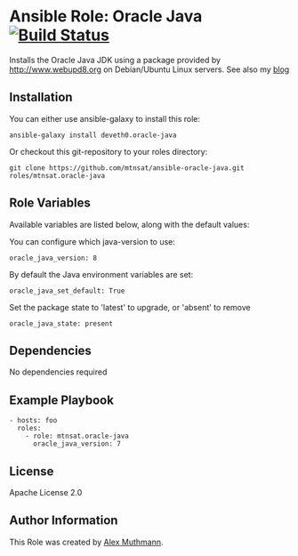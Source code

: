 # Ansible Role: Oracle Java [![Build Status](https://travis-ci.org/mtnsat/ansible-oracle-java.svg?branch=master)](https://travis-ci.org/mtnsat/ansible-oracle-java)

Installs the Oracle Java JDK using a package provided by http://www.webupd8.org on Debian/Ubuntu Linux servers. See also my [blog](https://www.dev-eth0.de/blog/2016/11/15/ansible_oracle_java.html)

## Installation

You can either use ansible-galaxy to install this role:

    ansible-galaxy install deveth0.oracle-java

Or checkout this git-repository to your roles directory:

    git clone https://github.com/mtnsat/ansible-oracle-java.git roles/mtnsat.oracle-java


## Role Variables

Available variables are listed below, along with the default values:

You can configure which java-version to use:

    oracle_java_version: 8

By default the Java environment variables are set:

    oracle_java_set_default: True

Set the package state to 'latest' to upgrade, or 'absent' to remove

    oracle_java_state: present


## Dependencies

No dependencies required

## Example Playbook

    - hosts: foo
      roles:
        - role: mtnsat.oracle-java
          oracle_java_version: 7


## License

Apache License 2.0

## Author Information

This Role was created by [Alex Muthmann](http://dev-eth0.de).
